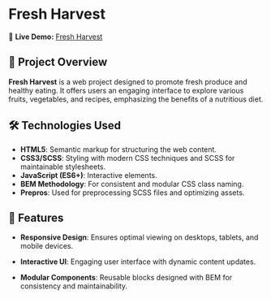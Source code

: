 # Fresh Harvest

🔗 **Live Demo:** [Fresh Harvest](https://prusv.github.io/fresh-harvest/)

## 🌿 Project Overview

**Fresh Harvest** is a web project designed to promote fresh produce and healthy eating. It offers users an engaging interface to explore various fruits, vegetables, and recipes, emphasizing the benefits of a nutritious diet.

## 🛠️ Technologies Used

- **HTML5**: Semantic markup for structuring the web content.
- **CSS3/SCSS**: Styling with modern CSS techniques and SCSS for maintainable stylesheets.
- **JavaScript (ES6+)**: Interactive elements.
- **BEM Methodology**: For consistent and modular CSS class naming.
- **Prepros**: Used for preprocessing SCSS files and optimizing assets.

## 🎨 Features
- **Responsive Design**: Ensures optimal viewing on desktops, tablets, and mobile devices.

- **Interactive UI**: Engaging user interface with dynamic content updates.

- **Modular Components**: Reusable blocks designed with BEM for consistency and maintainability.
